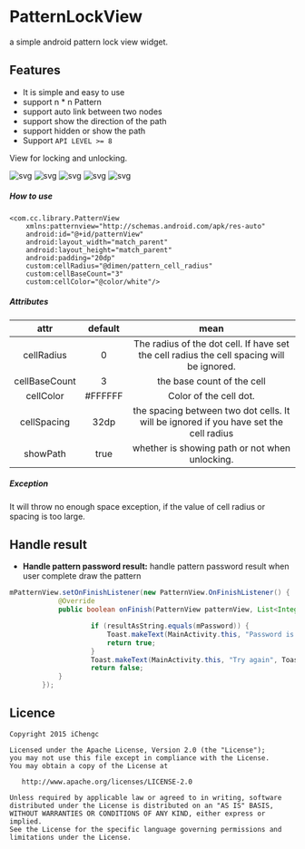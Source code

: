 # PatternLockView
a simple android pattern lock view widget.

## Features
* It is simple and easy to use
* support n * n Pattern
* support auto link between two nodes
* support show the direction of the path
* support hidden or show the path
* Support `API LEVEL >= 8`

View for locking and unlocking.

![svg](https://github.com/geftimov/android-patternview/blob/master/art/rsz_empty_pattern.png) ![svg](https://github.com/geftimov/android-patternview/blob/master/art/rsz_pattern_correct.png) ![svg](https://github.com/geftimov/android-patternview/blob/master/art/rsz_mm.png) ![svg](https://github.com/geftimov/android-patternview/blob/master/art/rsz_small.png) ![svg](https://github.com/geftimov/android-patternview/blob/master/art/rsz_skyscrapers.png)

##### How to use

    <com.cc.library.PatternView
        xmlns:patternview="http://schemas.android.com/apk/res-auto"
        android:id="@+id/patternView"
        android:layout_width="match_parent"
        android:layout_height="match_parent"
        android:padding="20dp"
        custom:cellRadius="@dimen/pattern_cell_radius"
        custom:cellBaseCount="3"
        custom:cellColor="@color/white"/>
        
##### Attributes

|     attr    	        |  default  	|                         mean                         	|
|:--------------------:	|:------------:	|:----------------------------------------------------:	|
|   cellRadius   	|     0     	|         The radius of the dot cell. If have set the cell radius the cell spacing will be ignored.            	|
|   cellBaseCount 	|     3      	|         the base count of the cell          	            |
|   cellColor       |   #FFFFFF 	|         Color of the cell dot.                     	    |
|   cellSpacing 	|     32dp     	|         the spacing between two dot cells. It will be ignored if you have set the cell radius|
|   showPath     	|     true     	|         whether is showing path or not when unlocking.    |

##### Exception

It will throw no enough space exception, if the value of cell radius or spacing is too large.

## Handle result
* **Handle pattern password result:**
handle pattern password result when user complete draw the pattern
```java
mPatternView.setOnFinishListener(new PatternView.OnFinishListener() {
            @Override
            public boolean onFinish(PatternView patternView, List<Integer> result, String resultAsString) {

                    if (resultAsString.equals(mPassword)) {
                        Toast.makeText(MainActivity.this, "Password is correct.", Toast.LENGTH_LONG).show();
                        return true;
                    }
                    Toast.makeText(MainActivity.this, "Try again", Toast.LENGTH_LONG).show();
                    return false;
            }
        });
```

## Licence

    Copyright 2015 iChengc

    Licensed under the Apache License, Version 2.0 (the "License");
    you may not use this file except in compliance with the License.
    You may obtain a copy of the License at

       http://www.apache.org/licenses/LICENSE-2.0

    Unless required by applicable law or agreed to in writing, software
    distributed under the License is distributed on an "AS IS" BASIS,
    WITHOUT WARRANTIES OR CONDITIONS OF ANY KIND, either express or implied.
    See the License for the specific language governing permissions and
    limitations under the License.
